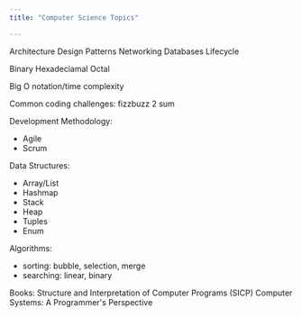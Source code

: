 ```yaml
---
title: "Computer Science Topics"

---
```


Architecture
Design Patterns
Networking
Databases
Lifecycle

Binary
Hexadeciamal
Octal

Big O notation/time complexity

Common coding challenges:
fizzbuzz
2 sum

Development Methodology:
* Agile
* Scrum

Data Structures:
* Array/List
* Hashmap
* Stack
* Heap
* Tuples
* Enum

Algorithms:
* sorting: bubble, selection, merge
* searching: linear, binary


Books:
Structure and Interpretation of Computer Programs (SICP)
Computer Systems: A Programmer's Perspective
